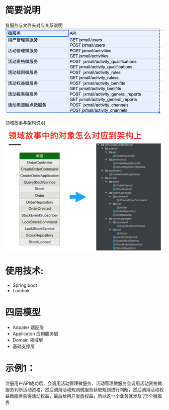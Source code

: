 # 简要说明 
各服务与文件夹对应关系说明
![content.png](content.png)

领域故事与架构说明
![domain.png](domain.png)

# 使用技术:
- Spring boot
- Lombok

# 四层模型
- Adpater 适配层
- Applicaton 应用服务层
- Domain 领域层
- 基础支撑层

# 示例1：
注册用户API成功后，会调用活动管理微服务，活动管理微服务会调用活动资格微服务判断活动资格，然后调用活动规则微服务获取规则进行判断，然后调用活动权益微服务获得活动权益，最后给用户发放权益，所以这一个业务就涉及了5个微服务